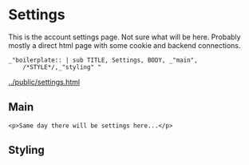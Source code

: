 # Settings


This is the account settings page. Not sure what will be here. Probably mostly
a direct html page with some cookie and backend connections. 

    _"boilerplate:: | sub TITLE, Settings, BODY, _"main",
        /*STYLE*/,_"styling" " 

[../public/settings.html](# "save:")


## Main

    <p>Same day there will be settings here...</p>

## Styling
